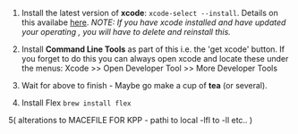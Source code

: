 1. Install the latest version of **xcode**:  `xcode-select --install`. Details on this availabe [here](http://railsapps.github.io/xcode-command-line-tools.html).
*NOTE: If you have xcode installed and have updated your operating , you will have to delete and reinstall this.*

2. Install **Command Line Tools** as part of this i.e. the 'get xcode' button. If you forget to do this you can always open xcode and locate these under the menus: Xcode >> Open Developer Tool >> More Developer Tools

3. Wait for above to finish - Maybe go make a cup of **tea** (or several). 

4. Install Flex `brew install flex`

5( alterations to MACEFILE FOR KPP - pathi to local -lfl to -ll etc.. )
